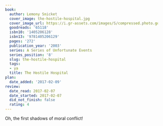 ```yaml
---
book:
  author: Lemony Snicket
  cover_image: the-hostile-hospital.jpg
  cover_image_url: https://i.gr-assets.com/images/S/compressed.photo.goodreads.com/books/1442446120l/65118._SX98_.jpg
  goodreads: '65118'
  isbn10: '1405206128'
  isbn13: '9781405206129'
  pages: '272'
  publication_year: '2003'
  series: A Series of Unfortunate Events
  series_position: '8'
  slug: the-hostile-hospital
  tags:
  - ya
  title: The Hostile Hospital
plan:
  date_added: '2017-02-09'
review:
  date_read: 2017-02-07
  date_started: 2017-02-07
  did_not_finish: false
  rating: 4
---
```


Oh, the first shadows of moral conflict!
